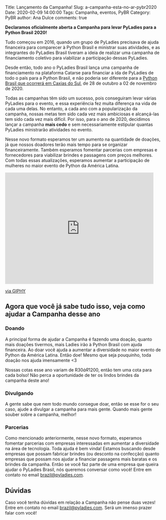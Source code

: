 Title: Lançamento da Campanha!
Slug: a-campanha-esta-no-ar-pybr2020
Date: 2020-02-09 14:00:00
Tags: Campanha, eventos, PyBR
Category: PyBR
author: Ana Dulce
comments: true

**Declaramos oficialmente aberta a Campanha para levar PyLadies para a Python Brasil 2020!**

Tudo começou em 2016, quando um grupo de PyLadies precisava de ajuda financeira para comparecer à Python Brasil e ministrar suas atividades, e as integrantes do PyLadies Brasil tiveram a ideia de realizar uma campanha de financiamento coletivo para viabilizar a participação dessas PyLadies.

Desde então, todo ano o PyLadies Brasil lança uma campanha de financiamento na plataforma Catarse para financiar a ida de PyLadies de todo o país para a Python Brasil, e não poderia ser diferente para a [Python Brasil que ocorrerá em Caxias do Sul](http://2020.pythonbrasil.org.br/), de 28 de outubro a 02 de novembro de 2020.

Todas as campanhas têm sido um sucesso, pois conseguiram levar várias PyLadies para o evento, e essa experiência fez muita diferença na vida de cada uma delas. No entanto, a cada ano com a popularização da campanha, nossas metas tem sido cada vez mais ambiciosas e alcançá-las tem sido cada vez mais difícil. Por isso, para o ano de 2020, decidimos lançar a campanha **mais cedo** e sem necessariamente estipular quantas PyLadies ministrarão atividades no evento.

Nesse novo formato esperamos ter um aumento na quantidade de doações, já que nossos doadores terão mais tempo para se organizar financeiramente. Também esperamos fomentar parcerias com empresas e fornecedores para viabilizar brindes e passagens com preços melhores. Com todas essas atualizações, esperamos aumentar a participação de mulheres no maior evento de Python da América Latina.

<iframe src="https://giphy.com/embed/1jl0Xuj9wEptDaNTjT" width="480" height="360" frameBorder="0" class="giphy-embed" allowFullScreen></iframe><p><a href="https://giphy.com/gifs/closed-404-cxg404-1jl0Xuj9wEptDaNTjT">via GIPHY</a></p>

## Agora que você já sabe tudo isso, veja como ajudar a Campanha desse ano

### Doando

A principal forma de ajudar a Campanha é fazendo uma doação, quanto mais doações tivermos, mais Ladies irão à Python Brasil com ajuda financeira. Ao doar você ajuda a aumentar a diversidade no maior evento de Python da América Latina. Então doe! Mesmo que seja pouquinho, toda doação nos ajuda imensamente <3

Nossas cotas esse ano variam de R$30 à R$1200, então tem uma cota para cada bolso! Não perca a oportunidade de ter os lindos brindes da campanha deste ano!

### Divulgando

A gente sabe que nem todo mundo consegue doar, então se esse for o seu caso, ajude a divulgar a campanha para mais gente. Quando mais gente souber sobre a campanha, melhor!

### Parcerias

Como mencionado anteriormente, nesse novo formato, esperamos fomentar parcerias com empresas interessadas em aumentar a diversidade na área de tecnologia. Toda ajuda é bem vinda! Estamos buscando desde empresas que possam fabricar brindes (ou desconto na confecção) quanto empresas que possam nos ajudar a financiar passagens mais baratas e os brindes da campanha. Então se você faz parte de uma empresa que queira ajudar o PyLadies Brasil, nós queremos conversar como você! Entre em contato no email [brazil@pyladies.com](mailto:brazil@pyladies.com). 

## Dúvidas

Caso você tenha dúvidas em relação a Campanha não pense duas vezes! Entre em contato no email [brazil@pyladies.com](mailto:brazil@pyladies.com). Será um imenso prazer falar com você!



